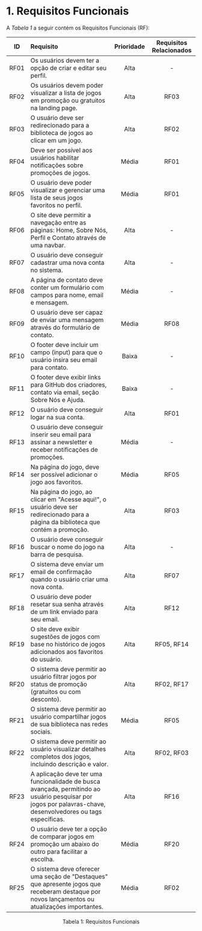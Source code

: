 # 1. Requisitos Funcionais

<p align="justify">A <i>Tabela 1</i> a seguir contém os Requisitos Funcionais (RF):</p>

|  ID   | Requisito                                                                                                                                     | Prioridade | Requisitos Relacionados |
| :---: | :-------------------------------------------------------------------------------------------------------------------------------------------- | :--------: | :---------------------: |
| RF01  | Os usuários devem ter a opção de criar e editar seu perfil.                                                                                    |    Alta    |           -             |
| RF02  | Os usuários devem poder visualizar a lista de jogos em promoção ou gratuitos na landing page.                                                  |    Alta    |          RF03           |
| RF03  | O usuário deve ser redirecionado para a biblioteca de jogos ao clicar em um jogo.                                                              |    Alta    |          RF02           |
| RF04  | Deve ser possível aos usuários habilitar notificações sobre promoções de jogos.                                                                |   Média    |          RF01           |
| RF05  | O usuário deve poder visualizar e gerenciar uma lista de seus jogos favoritos no perfil.                                                       |   Média    |          RF01           |
| RF06  | O site deve permitir a navegação entre as páginas: Home, Sobre Nós, Perfil e Contato através de uma navbar.                                    |    Alta    |           -             |
| RF07  | O usuário deve conseguir cadastrar uma nova conta no sistema.                                                                                  |    Alta    |           -             |
| RF08  | A página de contato deve conter um formulário com campos para nome, email e mensagem.                                                          |   Média    |           -             |
| RF09  | O usuário deve ser capaz de enviar uma mensagem através do formulário de contato.                                                              |   Média    |          RF08           |
| RF10  | O footer deve incluir um campo (input) para que o usuário insira seu email para contato.                                                       |   Baixa    |           -             |
| RF11  | O footer deve exibir links para GitHub dos criadores, contato via email, seção Sobre Nós e Ajuda.                                              |   Baixa    |           -             |
| RF12  | O usuário deve conseguir logar na sua conta.                                                                                                   |    Alta    |          RF01           |
| RF13  | O usuário deve conseguir inserir seu email para assinar a newsletter e receber notificações de promoções.                                      |   Média    |           -             |
| RF14  | Na página do jogo, deve ser possível adicionar o jogo aos favoritos.                                                                           |   Média    |          RF05           |
| RF15  | Na página do jogo, ao clicar em "Acesse aqui!", o usuário deve ser redirecionado para a página da biblioteca que contém a promoção.            |    Alta    |          RF03           |
| RF16  | O usuário deve conseguir buscar o nome do jogo na barra de pesquisa.                                                                           |    Alta    |           -             |
| RF17  | O sistema deve enviar um email de confirmação quando o usuário criar uma nova conta.                                                           |    Alta    |          RF07           |
| RF18  | O usuário deve poder resetar sua senha através de um link enviado para seu email.                                                              |    Alta    |          RF12           |
| RF19  | O site deve exibir sugestões de jogos com base no histórico de jogos adicionados aos favoritos do usuário.                                     |    Alta    |       RF05, RF14        |
| RF20  | O sistema deve permitir ao usuário filtrar jogos por status de promoção (gratuitos ou com desconto).                                           |    Alta    |       RF02, RF17        |
| RF21  | O sistema deve permitir ao usuário compartilhar jogos de sua biblioteca nas redes sociais.                                                     |    Média   |          RF05           |
| RF22  | O sistema deve permitir ao usuário visualizar detalhes completos dos jogos, incluindo descrição e valor.                                       |    Alta    |          RF02, RF03     |
| RF23  | A aplicação deve ter uma funcionalidade de busca avançada, permitindo ao usuário pesquisar por jogos por palavras-chave, desenvolvedores ou tags específicas.  |    Alta    |          RF16     |
| RF24  | O usuário deve ter a opção de comparar jogos em promoção um abaixo do outro para facilitar a escolha.                                          |    Média    |          RF20     |
| RF25  | O sistema deve oferecer uma seção de "Destaques" que apresente jogos que receberam destaque por novos lançamentos ou atualizações importantes. |    Média    |          RF02     |

<div style="text-align: center">
<p>Tabela 1: Requisitos Funcionais</p>
</div>
